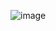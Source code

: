 ![image](https://user-images.githubusercontent.com/84089144/212893981-92d9b3af-01fd-4c7c-bb5b-c1f31356021c.png)

